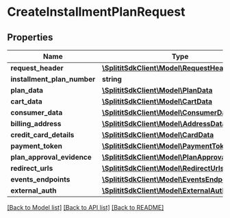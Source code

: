 # CreateInstallmentPlanRequest

## Properties
Name | Type | Description | Notes
------------ | ------------- | ------------- | -------------
**request_header** | [**\SplititSdkClient\Model\RequestHeader**](RequestHeader.md) |  | [optional] 
**installment_plan_number** | **string** |  | [optional] 
**plan_data** | [**\SplititSdkClient\Model\PlanData**](PlanData.md) |  | [optional] 
**cart_data** | [**\SplititSdkClient\Model\CartData**](CartData.md) |  | [optional] 
**consumer_data** | [**\SplititSdkClient\Model\ConsumerData**](ConsumerData.md) |  | [optional] 
**billing_address** | [**\SplititSdkClient\Model\AddressData**](AddressData.md) |  | [optional] 
**credit_card_details** | [**\SplititSdkClient\Model\CardData**](CardData.md) |  | [optional] 
**payment_token** | [**\SplititSdkClient\Model\PaymentToken**](PaymentToken.md) |  | [optional] 
**plan_approval_evidence** | [**\SplititSdkClient\Model\PlanApprovalEvidence**](PlanApprovalEvidence.md) |  | [optional] 
**redirect_urls** | [**\SplititSdkClient\Model\RedirectUrls**](RedirectUrls.md) |  | [optional] 
**events_endpoints** | [**\SplititSdkClient\Model\EventsEndpoints**](EventsEndpoints.md) |  | [optional] 
**external_auth** | [**\SplititSdkClient\Model\ExternalAuth**](ExternalAuth.md) |  | [optional] 

[[Back to Model list]](../README.md#documentation-for-models) [[Back to API list]](../README.md#documentation-for-api-endpoints) [[Back to README]](../README.md)


